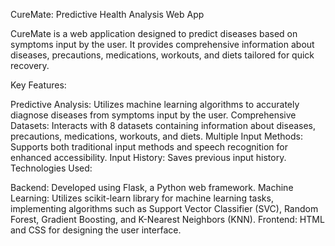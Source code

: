 CureMate: Predictive Health Analysis Web App

CureMate is a web application designed to predict diseases based on symptoms input by the user. It provides comprehensive information about diseases, precautions, medications, workouts, and diets tailored for quick recovery.

Key Features:

Predictive Analysis: Utilizes machine learning algorithms to accurately diagnose diseases from symptoms input by the user.
Comprehensive Datasets: Interacts with 8 datasets containing information about diseases, precautions, medications, workouts, and diets.
Multiple Input Methods: Supports both traditional input methods and speech recognition for enhanced accessibility.
Input History: Saves previous input history.
Technologies Used:

Backend: Developed using Flask, a Python web framework.
Machine Learning: Utilizes scikit-learn library for machine learning tasks, implementing algorithms such as Support Vector Classifier (SVC), Random Forest, Gradient Boosting, and K-Nearest Neighbors (KNN).
Frontend: HTML and CSS for designing the user interface.
